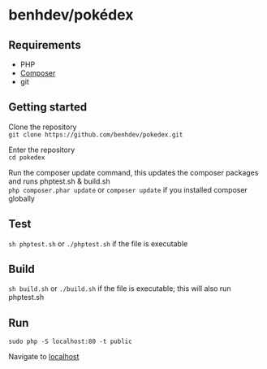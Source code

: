 # benhdev/pokédex

## Requirements
- PHP
- [Composer](https://getcomposer.org/doc/00-intro.md#globally)
- git

## Getting started
Clone the repository  
`git clone https://github.com/benhdev/pokedex.git`

Enter the repository  
`cd pokedex`

Run the composer update command, this updates the composer packages and runs phptest.sh & build.sh  
`php composer.phar update` or `composer update` if you installed composer globally

## Test
`sh phptest.sh` or `./phptest.sh` if the file is executable

## Build
`sh build.sh` or `./build.sh` if the file is executable; this will also run phptest.sh

## Run
`sudo php -S localhost:80 -t public`

Navigate to [localhost](http://localhost/)